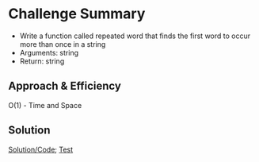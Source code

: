 # Challenge Summary

- Write a function called repeated word that finds the first word to occur more than once in a string
- Arguments: string
- Return: string

## Approach & Efficiency
O(1) - Time and Space

## Solution
[Solution/Code](https://github.com/bpfingston/data-structures-and-algorithms/blob/main/javascript/401/Challenge-31/module/hashmaprepeat.js);
[Test](https://github.com/bpfingston/data-structures-and-algorithms/blob/main/javascript/401/Challenge-26/__Test__/hashmap.test.js)

